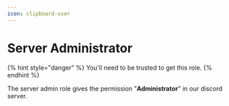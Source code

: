 ```yaml
---
icon: clipboard-user
---
```


# Server Administrator

{% hint style="danger" %}
You'll need to be trusted to get this role.
{% endhint %}

The server admin role gives the permission "**Administrator**" in our discord server.

